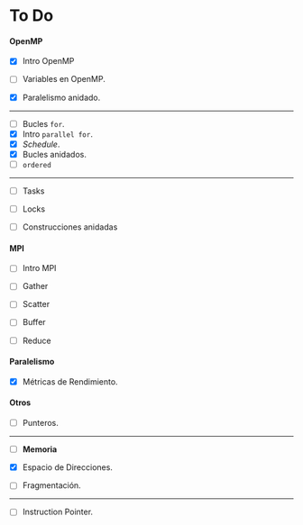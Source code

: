 # To Do

#### OpenMP

- [x] Intro OpenMP

- [ ] Variables en OpenMP.

- [x] Paralelismo anidado.
_____
- [ ] Bucles `for`.
- [x] Intro `parallel for`.
- [x] *Schedule*.
- [x] Bucles anidados.
- [ ] `ordered`
_____
- [ ] Tasks

- [ ] Locks

- [ ] Construcciones anidadas

#### MPI

- [ ] Intro MPI

- [ ] Gather

- [ ] Scatter

- [ ] Buffer

- [ ] Reduce

#### Paralelismo

- [x] Métricas de Rendimiento.

#### Otros

- [ ] Punteros.

_____
- [ ] **Memoria**

- [x] Espacio de Direcciones.

- [ ] Fragmentación.
_____

- [ ] Instruction Pointer.



